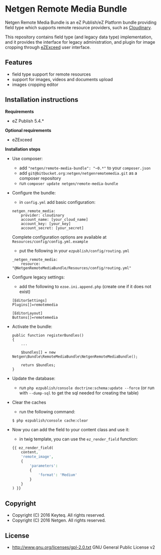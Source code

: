# Netgen Remote Media Bundle #

Netgen Remote Media Bundle is an eZ Publish/eZ Platform bundle providing field type which supports remote resource providers, such as [Cloudinary](http://cloudinary.com/). 

This repository contains field type (and legacy data type) implementation, and it provides the interface for legacy administration, and plugin for image cropping through [eZExceed](http://www.ezexceed.com/) user interface. 


## Features ##

* field type support for remote resources
* support for images, videos and documents upload
* images cropping editor


## Installation instructions ##

**Requirements**
* eZ Publish 5.4.*

**Optional requirements**
* eZExceed

**Installation steps**
* Use composer:
    * add `"netgen/remote-media-bundle": "~0.*"` to your `composer.json`
    * add `git@bitbucket.org:netgen/netgenremotemedia.git` as a composer repository
    * run `composer update netgen/remote-media-bundle`
    
* Configure the bundle:
    * in `config.yml` add basic configuration:
    ```
    netgen_remote_media:
        provider: cloudinary
        account_name: [your_cloud_name]
        account_key: [your_key]
        account_secret: [your_secret]
    ```
    Complete configuration options are available at `Resources/config/config.yml.example`
    * put the following in your `ezpublish/config/routing.yml`
    ```
    _netgen_remote_media:
        resource: "@NetgenRemoteMediaBundle/Resources/config/routing.yml"
    ```
    
* Configure legacy settings:
    * add the following to `ezoe.ini.append.php` (create one if it does not exist)
    ```
    [EditorSettings]
    Plugins[]=remotemedia
    
    [EditorLayout]
    Buttons[]=remotemedia
    ```
    
* Activate the bundle:
    ```
    public function registerBundles()
    {
        ...
    
        $bundles[] = new Netgen\Bundle\RemoteMediaBundle\NetgenRemoteMediaBundle();
    
        return $bundles;
    }
    ```
    
* Update the database:
    * run `php ezpublish/console doctrine:schema:update --force` (or run with `--dump-sql` to get the sql needed for creating the table)
     
* Clear the caches
    * run the following command:
    ```
    $ php ezpublish/console cache:clear
    ```
    
* Now you can add the field to your content class and use it:
    * in twig template, you can use the `ez_render_field` function:
    ```php
    {{ ez_render_field(
        content,
        'remote_image',
        {
            'parameters':
            {
                'format': 'Medium'
            }
        }
    ) }}

    ```


## Copyright ## 

* Copyright (C) 2016 Keyteq. All rights reserved.
* Copyright (C) 2016 Netgen. All rights reserved.


## License ##

* http://www.gnu.org/licenses/gpl-2.0.txt GNU General Public License v2
